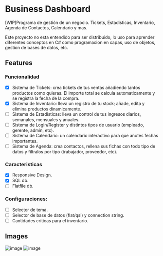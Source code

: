 # Business Dashboard
[WIP]Programa de gestión de un negocio. Tickets, Estadisticas, Inventario, Agenda de Contactos, Calendario y mas.

Este proyecto no esta entendido para ser distribuido, lo uso para aprender diferentes conceptos en C# como programacion en capas, uso de objetos, gestion de bases de datos, etc.

## Features

### Funcionalidad
- [x] Sistema de Tickets: crea tickets de tus ventas añadiendo tantos productos como quieras. El importe total se calcula automaticamente y se registra la fecha de la compra.
- [x] Sistema de Inventario: lleva un registro de tu stock; añade, edita y elimina productos dinamicamente.
- [ ] Sistema de Estadisticas: lleva un control de tus ingresos diarios, semanales, mensuales y anuales.
- [ ] Sistema de Login/Register y distintos tipos de usuario (empleado, gerente, admin, etc).
- [ ] Sistema de Calendario: un calendario interactivo para que anotes fechas importantes.
- [ ] Sistema de Agenda: crea contactos, rellena sus fichas con todo tipo de datos y filtralos por tipo (trabajador, proveedor, etc).

### Caracteristicas
- [x] Responsive Design.
- [x] SQL db.
- [ ] Flatfile db.

### Configuraciones:
- [ ] Selector de tema.
- [ ] Selector de base de datos (flat/qsl) y connection string.
- [ ] Cantidades criticas para el inventario.

## Images
![image](https://user-images.githubusercontent.com/25410859/118269048-969d9000-b494-11eb-8972-8728ad1b1486.png)
![image](https://user-images.githubusercontent.com/25410859/118269058-9ac9ad80-b494-11eb-8d9a-e0e47d70f18c.png)

